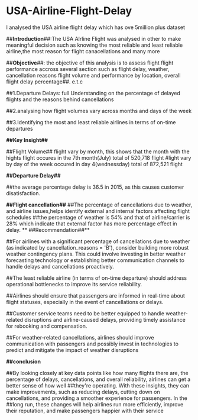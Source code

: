 # USA-Airline-Flight-Delay
I analysed the  USA airline flight delay which has ove 5million plus dataset

##**Introduction**##:The USA AIrline Flight was analysed in other to make meaningful decision such as knowing the most reliable and least reliable airline,the most reason for flight canacellations and many more

##**Objective**##: the objective of this analysis is to  assess flight flight performance accross several section such as flight delay, weather, cancellation reasons
flight volume and performance by location, overall flight delay percentage##. e.t.c

##1.Departure Delays: full Understanding on the percentage of delayed flights and the reasons behind cancellations

##2.analysing  how flight volumes vary across months and days of the week

##3.Identifying the most and least reliable airlines in terms of on-time departures

**##Key Insight##**

##Flight Volume## flight vary by month, this shows that the month with the hights flight occures in the 7th month(July) total of 520,718 flight
#light vary by day of the week occured in day 4(wednessday) total of 872,521 flight

**##Departure Delay##**

##the average percentage delay is 36.5 in 2015, as this causes customer disatisfaction.

**##Flight cancellation##**
##The percentage of cancellations due to weather, and  airline issues,helps identify external and internal factors affecting flight schedules
##the percentage of weather is 54%  and that of airline/carrier is 28% which indicate that external factor has more percentage effect in delay.
**
##Recommendation##**

##For airlines with a significant percentage of cancellations due to weather (as indicated by cancellation_reasons = 'B'), consider building more robust weather contingency plans. This could involve investing in better weather forecasting technology or establishing better communication channels to handle delays and cancellations proactively.

##The least reliable airline (in terms of on-time departure) should address operational bottlenecks to improve its service reliability.

##Airlines should ensure that passengers are informed in real-time about flight statuses, especially in the event of cancellations or delays.

##Customer service teams need to be better equipped to handle weather-related disruptions and airline-caused delays, providing timely assistance for rebooking and compensation.

##For weather-related cancellations, airlines should improve communication with passengers and possibly invest in technologies to predict and mitigate the impact of weather disruptions

**##conclusion**

##By looking closely at key data points like how many flights there are, the percentage of delays, cancellations, and overall reliability, airlines can get a better sense of how well ##they're operating. With these insights, they can make improvements, such as reducing delays, cutting down on cancellations, and providing a smoother experience for passengers. In the ##long run, these changes will help airlines run more efficiently, improve their reputation, and make passengers happier with their service
